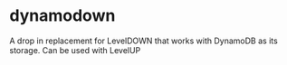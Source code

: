 dynamodown
==========

A drop in replacement for LevelDOWN that works with DynamoDB as its storage. Can be used with LevelUP
